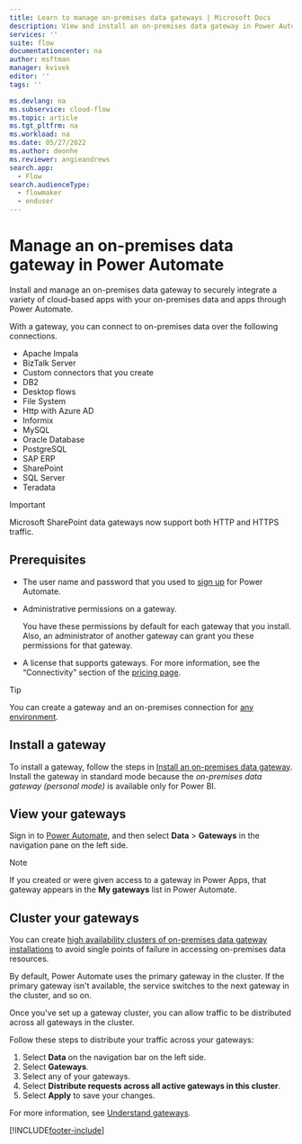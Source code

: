 ```yaml
---
title: Learn to manage on-premises data gateways | Microsoft Docs
description: View and install an on-premises data gateway in Power Automate.
services: ''
suite: flow
documentationcenter: na
author: msftman
manager: kvivek
editor: ''
tags: ''

ms.devlang: na
ms.subservice: cloud-flow
ms.topic: article
ms.tgt_pltfrm: na
ms.workload: na
ms.date: 05/27/2022
ms.author: deonhe
ms.reviewer: angieandrews
search.app: 
  - Flow
search.audienceType: 
  - flowmaker
  - enduser
---
```


# Manage an on-premises data gateway in Power Automate

Install and manage an on-premises data gateway to securely integrate a variety of cloud-based apps with your on-premises data and apps through Power Automate.

With a gateway, you can connect to on-premises data over the following connections.

* Apache Impala
* BizTalk Server
* Custom connectors that you create
* DB2
* Desktop flows
* File System
* Http with Azure AD
* Informix
* MySQL
* Oracle Database
* PostgreSQL
* SAP ERP
* SharePoint
* SQL Server
* Teradata

> [!IMPORTANT]
> Microsoft SharePoint data gateways now support both HTTP and HTTPS traffic.

## Prerequisites

* The user name and password that you used to [sign up](sign-up-sign-in.md) for Power Automate.
* Administrative permissions on a gateway.

  You have these permissions by default for each gateway that you install. Also, an administrator of another gateway can grant you these permissions for that gateway.
* A license that supports gateways. For more information, see the “Connectivity” section of the [pricing page](https://make.powerautomate.com/pricing/).

> [!TIP]
> You can create a gateway and an on-premises connection for [any environment](environments-overview-maker.md).

## Install a gateway

To install a gateway, follow the steps in [Install an on-premises data gateway](/data-integration/gateway/service-gateway-install). Install the gateway in standard mode because the _on-premises data gateway (personal mode)_ is available only for Power BI.

## View your gateways

Sign in to [Power Automate](https://make.powerautomate.com), and then select **Data** > **Gateways** in the navigation pane on the left side.

> [!NOTE]
> If you created or were given access to a gateway in Power Apps, that gateway appears in the **My gateways** list in Power Automate.

## Cluster your gateways

You can create [high availability clusters of on-premises data gateway installations](/data-integration/gateway/service-gateway-high-availability-clusters) to avoid single points of failure in accessing on-premises data resources.

By default, Power Automate uses the primary gateway in the cluster. If the primary gateway isn't available, the service switches to the next gateway in the cluster, and so on.

Once you've set up a gateway cluster, you can allow traffic to be distributed across all gateways in the cluster.

Follow these steps to distribute your traffic across your gateways:

1. Select **Data** on the navigation bar on the left side.
1. Select **Gateways**.
1. Select any of your gateways.
1. Select **Distribute requests across all active gateways in this cluster**.
1. Select **Apply** to save your changes.

For more information, see [Understand gateways](gateway-reference.md).

<!-- Image references -->
[1]: ./media/manage-gateway/view-gateways.png


[!INCLUDE[footer-include](includes/footer-banner.md)]
